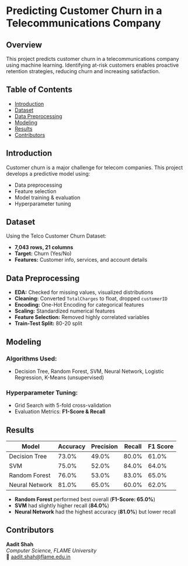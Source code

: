 # Predicting Customer Churn in a Telecommunications Company

## Overview
This project predicts customer churn in a telecommunications company using machine learning. Identifying at-risk customers enables proactive retention strategies, reducing churn and increasing satisfaction.

## Table of Contents
- [Introduction](#introduction)
- [Dataset](#dataset)
- [Data Preprocessing](#data-preprocessing)
- [Modeling](#modeling)
- [Results](#results)
- [Contributors](#contributors)

## Introduction
Customer churn is a major challenge for telecom companies. This project develops a predictive model using:
- Data preprocessing
- Feature selection
- Model training & evaluation
- Hyperparameter tuning

## Dataset
Using the Telco Customer Churn Dataset:
- **7,043 rows, 21 columns**
- **Target:** Churn (Yes/No)
- **Features:** Customer info, services, and account details

## Data Preprocessing
- **EDA:** Checked for missing values, visualized distributions
- **Cleaning:** Converted `TotalCharges` to float, dropped `customerID`
- **Encoding:** One-Hot Encoding for categorical features
- **Scaling:** Standardized numerical features
- **Feature Selection:** Removed highly correlated variables
- **Train-Test Split:** 80-20 split

## Modeling
### Algorithms Used:
- Decision Tree, Random Forest, SVM, Neural Network, Logistic Regression, K-Means (unsupervised)

### Hyperparameter Tuning:
- Grid Search with 5-fold cross-validation
- Evaluation Metrics: **F1-Score & Recall**

## Results
| Model             | Accuracy | Precision | Recall | F1 Score |
|------------------|----------|-----------|--------|----------|
| Decision Tree    | 73.0%    | 49.0%     | 80.0%  | 61.0%    |
| SVM             | 75.0%    | 52.0%     | 84.0%  | 64.0%    |
| Random Forest   | 76.0%    | 53.0%     | 83.0%  | 65.0%    |
| Neural Network  | 81.0%    | 65.0%     | 60.0%  | 62.0%    |

- **Random Forest** performed best overall (**F1-Score: 65.0%**)
- **SVM** had slightly higher recall (**84.0%**)
- **Neural Network** had the highest accuracy (**81.0%**) but lower recall

## Contributors
**Aadit Shah**  
*Computer Science, FLAME University*  
📧 aadit.shah@flame.edu.in
